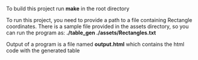 To build this project run **make** in the root directory

To run this project, you need to provide a path to a file containing Rectangle coordinates.
There is a sample file provided in the assets directory, so you can run the program as:
**./table_gen ./assets/Rectangles.txt**

Output of a program is a file named **output.html** which contains the html code with the generated table
